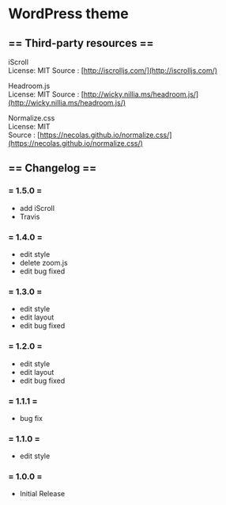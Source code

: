# WordPress theme

## == Third-party resources ==

iScroll  
License: MIT
Source : [http://iscrolljs.com/](http://iscrolljs.com/)

Headroom.js  
License: MIT
Source : [http://wicky.nillia.ms/headroom.js/](http://wicky.nillia.ms/headroom.js/)

Normalize.css  
License: MIT  
Source : [https://necolas.github.io/normalize.css/](https://necolas.github.io/normalize.css/)

## == Changelog ==

### = 1.5.0 =

* add iScroll
* Travis

### = 1.4.0 =
* edit style
* delete zoom.js
* edit bug fixed

### = 1.3.0 =
* edit style
* edit layout
* edit bug fixed

### = 1.2.0 =
* edit style
* edit layout
* edit bug fixed

### = 1.1.1 =
* bug fix

### = 1.1.0 =
* edit style

### = 1.0.0 =
* Initial Release
